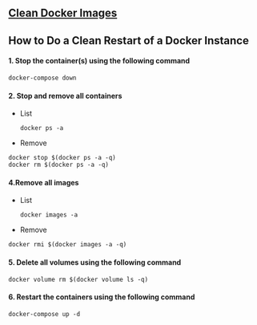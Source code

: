 ## [Clean Docker Images](https://www.digitalocean.com/community/tutorials/how-to-remove-docker-images-containers-and-volumes)

## How to Do a Clean Restart of a Docker Instance

#### 1. Stop the container(s) using the following command

`docker-compose down`

#### 2. Stop and remove all containers

- List

   `docker ps -a`

- Remove

```
docker stop $(docker ps -a -q)
docker rm $(docker ps -a -q)
```

#### 4.Remove all images

- List

   `docker images -a`

- Remove

```
docker rmi $(docker images -a -q)
```

#### 5. Delete all volumes using the following command

`docker volume rm $(docker volume ls -q)`

#### 6. Restart the containers using the following command

`docker-compose up -d`

